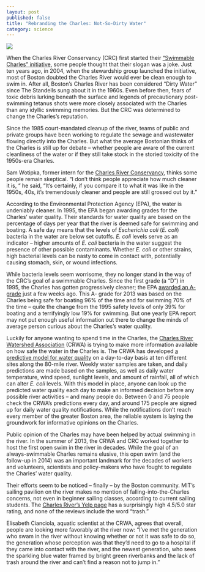 ```yaml
---
layout: post
published: false
title: "Rebranding the Charles: Not-So-Dirty Water"
category: science
---
```


![](http://i.imgur.com/7X2jvJ9.jpg)

When the Charles River Conservancy (CRC) first started their [“Swimmable Charles” initiative](http://www.thecharles.org/projects-and-programs/swimmable-charles/), some people thought that their slogan was a joke. Just ten years ago, in 2004, when the stewardship group launched the initiative, most of Boston doubted the Charles River would ever be clean enough to swim in.  After all, Boston’s Charles River has been considered “Dirty Water” since The Standells sung about it in the 1960s. Even before then, fears of toxic debris lurking beneath the surface and legends of precautionary post-swimming tetanus shots were more closely associated with the Charles than any idyllic swimming memories. But the CRC was determined to change the Charles’s reputation.

Since the 1985 court-mandated cleanup of the river, teams of public and private groups have been working to regulate the sewage and wastewater flowing directly into the Charles. But what the average Bostonian thinks of the Charles is still up for debate – whether people are aware of the current cleanliness of the water or if they still take stock in the storied toxicity of the 1950s-era Charles. 

Sam Wotipka, former intern for the [Charles River Conservancy](http://www.thecharles.org/), thinks some people remain skeptical. “I don’t think people appreciate how much cleaner it is, “ he said, “It’s certainly, if you compare it to what it was like in the 1950s, 40s, it’s tremendously cleaner and people are still grossed out by it.” 

According to the Environmental Protection Agency (EPA), the water is undeniably cleaner. In 1995, the EPA began awarding grades for the Charles’ water quality. Their standards for water quality are based on the percentage of days per year that the river is deemed safe for swimming and boating. A safe day means that the levels of _Escherichia coli_ (_E. coli_) bacteria in the water are below set cutoffs. _E. coli_ levels serve as an indicator – higher amounts of _E. coli_ bacteria in the water suggest the presence of other possible contaminants. Whether _E. coli_ or other strains, high bacterial levels can be nasty to come in contact with, potentially causing stomach, skin, or wound infections. 

While bacteria levels seem worrisome, they no longer stand in the way of the CRC’s goal of a swimmable Charles. Since the first grade (a “D”) in 1995, the Charles has gotten progressively cleaner; the EPA [awarded an A- grade](http://www.epa.gov/region1/charles/reportcards.html) just a few weeks ago. This A- grade for 2013 was based on the Charles being safe for boating 96% of the time and for swimming 70% of the time – quite the change from the 1995 safety levels of only 39% for boating and a terrifyingly low 19% for swimming. But one yearly EPA report may not put enough useful information out there to change the minds of average person curious about the Charles’s water quality.

Luckily for anyone wanting to spend time in the Charles, the [Charles River Watershed Association](http://www.crwa.org/) (CRWA) is trying to make more information available on how safe the water in the Charles is. The CRWA has developed [a predictive model for water quality](http://www.crwa.org/fieldscience/water-quality-notification) on a day-to-day basis at ten different sites along the 80-mile river. Weekly water samples are taken, and daily predictions are made based on the samples, as well as daily water temperature, wind speed, sunlight levels, and amount of rainfall, all of which can alter _E. coli_ levels. With this model in place, anyone can look up the predicted water quality each day to make an informed decision before any possible river activities – and many people do. Between 0 and 75 people check the CRWA’s predictions every day, and around 175 people are signed up for daily water quality notifications. While the notifications don’t reach every member of the greater Boston area, the reliable system is laying the groundwork for informative opinions on the Charles. 

Public opinion of the Charles may have been helped by actual swimming in the river. In the summer of 2013, the CRWA and CRC worked together to host the first open swim in the river in decades. While the goal of an always-swimmable Charles remains elusive, this open swim (and the follow-up in 2014) was an important landmark for the decades of workers and volunteers, scientists and policy-makers who have fought to regulate the Charles’ water quality. 

Their efforts seem to be noticed – finally – by the Boston community. MIT’s sailing pavilion on the river makes no mention of falling-into-the-Charles concerns, not even in beginner sailing classes, according to current sailing students. The [Charles River’s Yelp page](http://www.yelp.com/biz/the-charles-river-boston) has a surprisingly high 4.5/5.0 star rating, and none of the reviews include the word “trash.” 

Elisabeth Cianciola, aquatic scientist at the CRWA, agrees that overall, people are looking more favorably at the river now: “I’ve met the generation who swam in the river without knowing whether or not it was safe to do so, the generation whose perception was that they’d need to go to a hospital if they came into contact with the river, and the newest generation, who sees the sparkling blue water framed by bright green riverbanks and the lack of trash around the river and can’t find a reason not to jump in.”